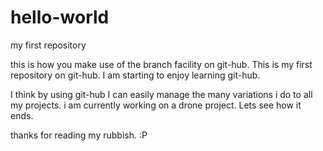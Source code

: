 # hello-world
my first repository

this is how you make use of the branch facility on git-hub.
This is my first repository on git-hub. I am starting to enjoy learning git-hub.

I think by using git-hub I can easily manage the many variations i do to all my projects.
i am currently working on a drone project.
Lets see how it ends.

thanks for reading my rubbish. :P
